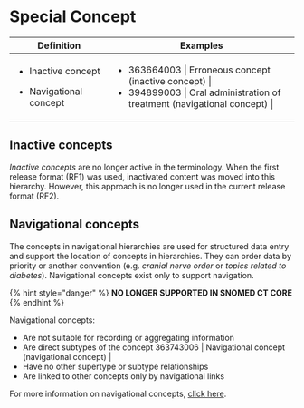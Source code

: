 # Special Concept

<table><thead><tr><th width="216.912353515625">Definition</th><th width="579.2318115234375">Examples</th></tr></thead><tbody><tr><td><ul><li>Inactive concept </li></ul><ul><li>Navigational concept</li></ul></td><td><ul><li>363664003 | Erroneous concept (inactive concept) | </li><li>394899003 | Oral administration of treatment (navigational concept) |</li></ul></td></tr></tbody></table>

## Inactive concepts

_Inactive concepts_ are no longer active in the terminology. When the first release format (RF1) was used, inactivated content was moved into this hierarchy. However, this approach is no longer used in the current release format (RF2).

## Navigational concepts

The concepts in navigational hierarchies are used for structured data entry and support the location of concepts in hierarchies. They can order data by priority or another convention (e.g. _cranial nerve order_ or _topics related to diabetes_). Navigational concepts exist only to support navigation.

{% hint style="danger" %}
**NO LONGER SUPPORTED IN SNOMED CT CORE**
{% endhint %}

Navigational concepts:

* Are not suitable for recording or aggregating information
* Are direct subtypes of the concept 363743006 | Navigational concept (navigational concept) |
* Have no other supertype or subtype relationships
* Are linked to other concepts only by navigational links

For more information on navigational concepts, [click here](../general-modeling/grouper-concept.md).
